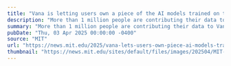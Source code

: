 ```yaml
---
title: "Vana is letting users own a piece of the AI models trained on their data"
description: "More than 1 million people are contributing their data to Vana’s decentralized network, which started as an MIT class project."
summary: "More than 1 million people are contributing their data to Vana’s decentralized network, which started as an MIT class project."
pubDate: "Thu, 03 Apr 2025 00:00:00 -0400"
source: "MIT"
url: "https://news.mit.edu/2025/vana-lets-users-own-piece-ai-models-trained-on-their-data-0403"
thumbnail: "https://news.mit.edu/sites/default/files/images/202504/MIT-Vana-01.jpg"
---
```


